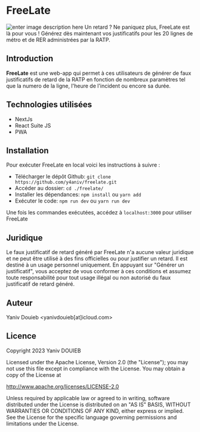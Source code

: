 
# FreeLate


![enter image description here](https://github.com/y4aniv/freelate/blob/main/banner.png?raw=true)
Un retard ? Ne paniquez plus, FreeLate est là pour vous ! Générez dès maintenant vos justificatifs pour les 20 lignes de métro et de RER administrées par la RATP.

## Introduction
**FreeLate** est une  web-app  qui permet à ces utilisateurs de  générer  de faux justificatifs de retard de la RATP en fonction de nombreux paramètres tel que la numero de la ligne, l'heure de l'incident ou encore sa durée.

## Technologies utilisées
- NextJs
- React Suite JS
- PWA

## Installation
Pour exécuter FreeLate en local voici les instructions à suivre :

- Télécharger le dépôt Github:
```git clone https://github.com/y4aniv/freelate.git```
- Accéder au dossier:
```cd ./freelate/```
- Installer les dépendances:
```npm install``` ou ```yarn add```
- Exécuter le code: ```npm run dev``` ou ```yarn run dev```

Une fois les commandes exécutées, accédez à ```localhost:3000``` pour utiliser FreeLate

## Juridique
Le faux justificatif de retard généré par FreeLate n'a aucune valeur juridique et ne peut être utilisé à des fins officielles ou pour justifier un retard. Il est destiné à un usage personnel uniquement. En appuyant sur "Générer un justificatif", vous acceptez de vous conformer à ces conditions et assumez toute responsabilité pour tout usage illégal ou non autorisé du faux justificatif de retard généré.

## Auteur
Yaniv Douieb <yanivdouieb[at]icloud.com>

## Licence
Copyright 2023 Yaniv DOUIEB

Licensed under the Apache License, Version 2.0 (the "License"); you may not use this file except in compliance with the License. You may obtain a copy of the License at

http://www.apache.org/licenses/LICENSE-2.0

Unless required by applicable law or agreed to in writing, software distributed under the License is distributed on an "AS IS" BASIS,
WITHOUT WARRANTIES OR CONDITIONS OF ANY KIND, either express or implied. See the License for the specific language governing permissions and limitations under the License.
